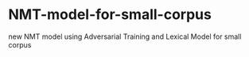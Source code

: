 # NMT-model-for-small-corpus
new NMT model using Adversarial Training and Lexical Model for small corpus 
